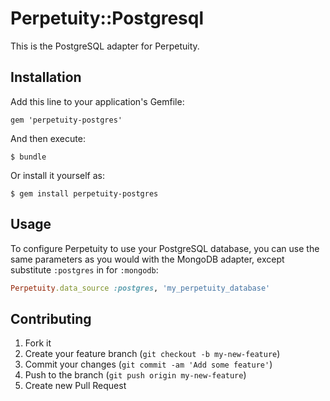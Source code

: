 # Perpetuity::Postgresql

This is the PostgreSQL adapter for Perpetuity.

## Installation

Add this line to your application's Gemfile:

    gem 'perpetuity-postgres'

And then execute:

    $ bundle

Or install it yourself as:

    $ gem install perpetuity-postgres

## Usage

To configure Perpetuity to use your PostgreSQL database, you can use the same parameters as you would with the MongoDB adapter, except substitute `:postgres` in for `:mongodb`:

```ruby
Perpetuity.data_source :postgres, 'my_perpetuity_database'
```

## Contributing

1. Fork it
2. Create your feature branch (`git checkout -b my-new-feature`)
3. Commit your changes (`git commit -am 'Add some feature'`)
4. Push to the branch (`git push origin my-new-feature`)
5. Create new Pull Request
